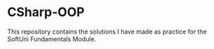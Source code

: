 # CSharp-OOP
This repository contains the solutions I have made as practice for the SoftUni Fundamentals Module.
